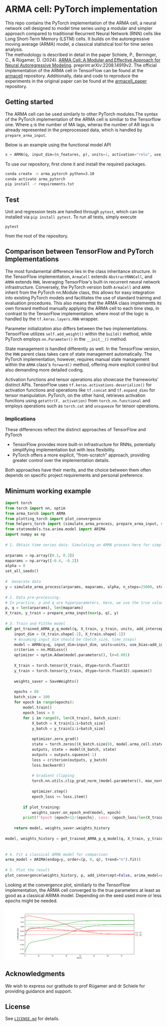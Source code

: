 # ARMA cell: PyTorch implementation

This repo contains the PyTorch implementation of the ARMA cell, a neural network cell designed to model time series using a modular and simpler approach compared to traditional Recurrent Neural Network (RNN) cells like Long Short-Term Memory (LSTM) cells. It builds on the autoregressive moving average (ARMA) model, a classical statistical tool for time series analysis.     
The methodology is described in detail in the paper Schiele, P., Berninger, C., & Rügamer, D. (2024). [ARMA Cell: A Modular and Effective Approach for Neural Autoregressive Modeling](https://arxiv.org/abs/2402.08987). preprint arXiv:2208.14919v2. The official implementation of the ARMA cell in TensorFlow can be found at the [armacell](https://github.com/phschiele/armacell_paper) repository. Additionally, data and code to reproduce the experiments in the original paper can be found at the [armacell_paper](https://github.com/phschiele/armacell_paper) repository.



## Getting started

The ARMA cell can be used similarly to other PyTorch modules.The syntax of the PyTorch implementation of the ARMA cell is similiar to the Tensorflow  one. Where `q` is the number of MA lags, wheras the number of AR lags is already represented in the preprocessed data, which is handled by `prepare_arma_input`.

Below is an example using the functional model API

```python
x = ARMA(q, input_dim=(n_features, p), units=1, activation="relu", use_bias=True)(x)
 ```

 To use our repository, first clone it and install the required packages. 
 
```bash
conda create -n arma_pytorch python=3.10
conda activate arma_pytorch
pip install -r requirements.txt
```

## Test
Unit and regression tests are handled through `pytest`, which can be installed via `pip install pytest`.
To run all tests, simply execute
```shell
pytest
```
from the root of the repository.

## Comparison between TensorFlow and PyTorch Implementations


The most fundamental difference lies in the class inheritance structure. In the TensorFlow implementation, `ArmaCell` extends `AbstractRNNCell`, and `ARMA` extends `RNN`, leveraging TensorFlow's built-in recurrent neural network infrastructure. Conversely, the PyTorch version  both `ArmaCell` and `ARMA` inherit from the PyTorch nn.Module class, this allows for easy integration into existing PyTorch models and facilitates the use of standard training and evaluation procedures. This also means that the ARMA class implementts its own forward method manually applying the ARMA cell to each time step, in contrast to the TensorFlow implementation. where most of the logic is handled by the `tf.keras.layers.RNN` wrapper.

Parameter initialization also differs between the two implementations. TensorFlow utilizes `self.add_weight()` within the `build()` method, while PyTorch employs `nn.Parameter()` in the `__init__()` method. 

State management is handled differently as well. In the TensorFlow version, the `RNN` parent class takes care of state management automatically. The PyTorch implementation, however, requires manual state management within the `ARMA` class's `forward()` method, offering more explicit control but also demanding more detailed coding.

Activation functions and tensor operations also showcase the frameworks' distinct APIs. TensorFlow uses `tf.keras.activations.deserialize()` for activation functions and operations like `tf.concat` and `tf.expand_dims` for tensor manipulation. PyTorch, on the other hand, retrieves activation functions using `getattr(F, activation)` from `torch.nn.functional` and employs operations such as `torch.cat` and `unsqueeze` for tensor operations.

### Implications

These differences reflect the distinct approaches of TensorFlow and PyTorch

- TensorFlow provides more built-in infrastructure for RNNs, potentially simplifying implementation but with less flexibility.
- PyTorch offers a more explicit, "from-scratch" approach, providing greater control over the implementation details.

Both approaches have their merits, and the choice between them often depends on specific project requirements and personal preference.


## Minimum working example
```python
import torch
from torch import nn, optim
from arma_torch import ARMA
from plotting_torch import plot_convergence
from helpers_torch import (simulate_arma_process, prepare_arma_input, set_all_seeds, SaveWeights)
from statsmodels.tsa.arima.model import ARIMA
import numpy as np

# 1. Obtain time series data. Simulating an ARMA process here for simplicity

arparams = np.array([0.1, 0.3])
maparams = np.array([-0.4, -0.2])
alpha = 0
set_all_seeds()

#  Generate data
y = simulate_arma_process(arparams, maparams, alpha, n_steps=25000, std=2)

# 2. Data pre-processing.
# In practice, p and q are hyperparameters. Here, we use the true values.
p, q = len(arparams), len(maparams)
X_train, y_train = prepare_arma_input(max(p, q), y)

# 3. Train and Fitthe model
def get_trained_ARMA_p_q_model(q, X_train, y_train, units, add_intercept=False, plot_training=False, **kwargs):
    input_dim = (X_train.shape[-2], X_train.shape[-1])
    # Assuming input_dim should be (batch_size, time_steps)
    model = ARMA(q=q, input_dim=input_dim, units=units, use_bias=add_intercept, **kwargs)
    criterion = nn.MSELoss()
    optimizer = optim.Adam(model.parameters(), lr=0.001)

    X_train = torch.tensor(X_train, dtype=torch.float32)
    y_train = torch.tensor(y_train, dtype=torch.float32).squeeze()

    weights_saver = SaveWeights()

    epochs = 80
    batch_size = 100
    for epoch in range(epochs):
        model.train()
        epoch_loss = 0
        for i in range(0, len(X_train), batch_size):
            X_batch = X_train[i:i+batch_size]
            y_batch = y_train[i:i+batch_size]

            optimizer.zero_grad()
            state = torch.zeros((X_batch.size(0), model.arma_cell.state_size[0], model.arma_cell.state_size[1]))
            outputs, state = model(X_batch, state)
            outputs = outputs.squeeze(-1)
            loss = criterion(outputs, y_batch)
            loss.backward()
            
            # Gradient clipping
            torch.nn.utils.clip_grad_norm_(model.parameters(), max_norm=1.0)
            
            optimizer.step()
            epoch_loss += loss.item()

        if plot_training:
            weights_saver.on_epoch_end(model, epoch)
        print(f'Epoch {epoch+1}/{epochs}, Loss: {epoch_loss/len(X_train)}')

    return model, weights_saver.weights_history

model, weights_history = get_trained_ARMA_p_q_model(q, X_train, y_train, units=1, add_intercept=False, plot_training=True)


# 4. Fit a classical ARMA model for comparison
arma_model = ARIMA(endog=y, order=(p, 0, q), trend="n").fit()

# 5. Plot the result
plot_convergence(weights_history, p, add_intercept=False, arima_model=arma_model, path="image.png")
```

Looking at the convergence plot, similiarly to the TensorFlow implementation, the ARMA cell converged to the true parameters at least as good as a classical ARIMA model. Depending on the seed used more or less epochs might be needed.

![convergence plot](convergence_plot.png)




## Acknowledgments
We wish to express our gratitude to prof Rügamer and dr Schiele for providing guidance and support. 


## License
See [`LICENSE.md`](LICENSE.md) for details.


